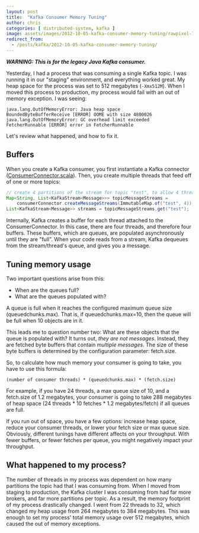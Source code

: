 ```yaml
---
layout: post
title:  "Kafka Consumer Memory Tuning"
author: chris
categories: [ distributed-system, kafka ]
image: assets/images/2012-10-05-kafka-consumer-memory-tuning/rawpixel-741689-unsplash.jpg
redirect_from:
  - /posts/kafka/2012-10-05-kafka-consumer-memory-tuning/
---
```


***WARNING: This is for the legacy Java Kafka consumer.***

Yesterday, I had a process that was consuming a single Kafka topic. I was running it in our "staging" environment, and everything worked great. My heap space for the process was set to 512 megabytes (`-Xmx512M`). When I moved this process to production, my process would fail with an out of memory exception. I was seeing:

```
java.lang.OutOfMemoryError: Java heap space
BoundedByteBufferReceive [ERROR] OOME with size 4800026
java.lang.OutOfMemoryError: GC overhead limit exceeded
FetcherRunnable [ERROR] error in FetcherRunnable
```

Let's review what happened, and how to fix it.

##  Buffers

When you create a Kafka consumer, you first instantiate a Kafka connector ([ConsumerConnector.scala](https://github.com/kafka-dev/kafka/blob/master/core/src/main/scala/kafka/consumer/ConsumerConnector.scala)). Then, you create multiple threads that feed off of one or more topics:

```java
// create 4 partitions of the stream for topic "test", to allow 4 threads to consume
Map<String, List<KafkaStream<Message>>> topicMessageStreams = 
    consumerConnector.createMessageStreams(ImmutableMap.of("test", 4));
List<KafkaStream<Message>> streams = topicMessageStreams.get("test");
```

Internally, Kafka creates a buffer for each thread attached to the ConsumerConnector. In this case, there are four threads, and therefore four buffers. These buffers, which are queues, are populated asynchronously until they are "full". When your code reads from a stream, Kafka dequeues from the stream/thread's queue, and gives you a message. 

##  Tuning memory usage

Two important questions arise from this:

* When are the queues full?
* What are the queues populated with?

A queue is full when it reaches the configured maximum queue size (queuedchunks.max). That is, if queuedchunks.max=10, then the queue will be full when 10 objects are in it.

This leads me to question number two: What are these objects that the queue is populated with? It turns out, *they are not messages*. Instead, they are fetched byte buffers that contain *multiple messages*. The size of these byte buffers is determined by the configuration parameter: fetch.size.

So, to calculate how much memory your consumer is going to take, you have to use this formula:

```
(number of consumer threads) * (queuedchunks.max) * (fetch.size)
```

For example, if you have 24 threads, a max queue size of 10, and a fetch.size of 1.2 megabytes, your consumer is going to take 288 megabytes of heap space (24 threads * 10 fetches * 1.2 megabytes/fetch) if all queues are full.

If you run out of space, you have a few options: increase heap space, reduce your consumer threads, or lower your fetch size or max queue size. Obviously, different tunings have different affects on your throughput. With fewer buffers, or fewer fetches per queue, you might negatively impact your throughput.

##  What happened to my process?

The number of threads in my process was dependent on how many partitions the topic had that I was consuming from. When I moved from staging to production, the Kafka cluster I was consuming from had far more brokers, and far more partitions per topic. As a result, the memory footprint of my process drastically changed. I went from 22 threads to 32, which changed my heap usage from 264 megabytes to 384 megabytes. This was enough to set my process' total memory usage over 512 megabytes, which caused the out of memory exceptions.
